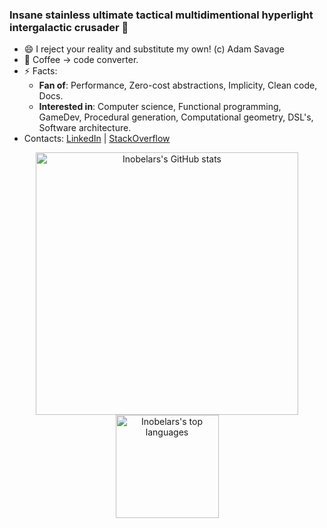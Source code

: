 <!-- 
  inobelar/inobelar is a special repository because its `README.md` (this file) appears on GitHub profile.

  Inspired by great profile-README of https://github.com/Arshiamidos 

  References:
    - Icons sources:
      - https://github.com/simple-icons/simple-icons (https://simpleicons.org)
    - Spaces:
      - https://stackoverflow.com/a/8515417/

  TODO: Bash -> ZSH, CMake + QMake, curl + wget
-->

<!--

#### Development tools:

<p align="center">
  <img alt="C"               height="18px" width="18px" src="https://cdn.jsdelivr.net/npm/simple-icons@v3/icons/c.svg" />
  <img alt="C++"             height="18px" width="18px" src="https://cdn.jsdelivr.net/npm/simple-icons@v3/icons/cplusplus.svg" />
  <img alt="Qt"              height="18px" width="18px" src="https://cdn.jsdelivr.net/npm/simple-icons@v3/icons/qt.svg" />
  <img alt="Lua"             height="18px" width="18px" src="https://cdn.jsdelivr.net/npm/simple-icons@v3/icons/lua.svg" />
  <img alt="WebAssembly"     height="18px" width="18px" src="https://cdn.jsdelivr.net/npm/simple-icons@v3/icons/webassembly.svg" />
  &emsp;
  <img alt="OpenGL"          height="18px" width="18px" src="https://cdn.jsdelivr.net/npm/simple-icons@v3/icons/opengl.svg" />
  &emsp;
  <img alt="Markdown"        height="18px" width="18px" src="https://cdn.jsdelivr.net/npm/simple-icons@v3/icons/markdown.svg" />
  <img alt="LaTeX"           height="18px" width="18px" src="https://cdn.jsdelivr.net/npm/simple-icons@v3/icons/latex.svg" />
</p>

<p align="center">
  <img alt="Linux"           height="18px" width="18px" src="https://cdn.jsdelivr.net/npm/simple-icons@v3/icons/linux.svg" />
  <img alt="X.Org"           height="18px" width="18px" src="https://cdn.jsdelivr.net/npm/simple-icons@v3/icons/x-dot-org.svg" />
  <img alt="GNU"             height="18px" width="18px" src="https://cdn.jsdelivr.net/npm/simple-icons@v3/icons/gnu.svg" />
  <img alt="Debian"          height="18px" width="18px" src="https://cdn.jsdelivr.net/npm/simple-icons@v3/icons/debian.svg" />
  <img alt="Ubuntu"          height="18px" width="18px" src="https://cdn.jsdelivr.net/npm/simple-icons@v3/icons/ubuntu.svg" />
  <img alt="KDE"             height="18px" width="18px" src="https://cdn.jsdelivr.net/npm/simple-icons@v3/icons/kde.svg" />
  &emsp;
  <img alt="Bash"            height="18px" width="18px" src="https://cdn.jsdelivr.net/npm/simple-icons@v3/icons/gnubash.svg" />
  <img alt="Git"             height="18px" width="18px" src="https://cdn.jsdelivr.net/npm/simple-icons@v3/icons/git.svg" />
  <img alt="CMake"           height="18px" width="18px" src="https://cdn.jsdelivr.net/npm/simple-icons@v3/icons/cmake.svg" />
  <img alt="QEMU"            height="18px" width="18px" src="https://cdn.jsdelivr.net/npm/simple-icons@v3/icons/qemu.svg" />
  <img alt="LLVM"            height="18px" width="18px" src="https://cdn.jsdelivr.net/npm/simple-icons@v3/icons/llvm.svg" />
  <img alt="curl"            height="18px" width="18px" src="https://cdn.jsdelivr.net/npm/simple-icons@v3/icons/curl.svg" />
  <img alt="Sublime Text"    height="18px" width="18px" src="https://cdn.jsdelivr.net/npm/simple-icons@v3/icons/sublimetext.svg" />
  &emsp;
  <img alt="Google Chrome"   height="18px" width="18px" src="https://cdn.jsdelivr.net/npm/simple-icons@v3/icons/googlechrome.svg" />
  <img alt="Firefox"         height="18px" width="18px" src="https://cdn.jsdelivr.net/npm/simple-icons@v3/icons/firefoxbrowser.svg" />
  <img alt="Opera"           height="18px" width="18px" src="https://cdn.jsdelivr.net/npm/simple-icons@v3/icons/opera.svg" />
  &emsp;
  <img alt="Adobe Photoshop" height="18px" width="18px" src="https://cdn.jsdelivr.net/npm/simple-icons@v3/icons/adobephotoshop.svg" />
  <img alt="Blender"         height="18px" width="18px" src="https://cdn.jsdelivr.net/npm/simple-icons@v3/icons/blender.svg" />
  <img alt="LibreOffice"     height="18px" width="18px" src="https://cdn.jsdelivr.net/npm/simple-icons@v3/icons/libreoffice.svg" />
  <img alt="VLC"             height="18px" width="18px" src="https://cdn.jsdelivr.net/npm/simple-icons@v3/icons/vlcmediaplayer.svg" />
  <img alt="OBS Studio"      height="18px" width="18px" src="https://cdn.jsdelivr.net/npm/simple-icons@v3/icons/obsstudio.svg" />
</p>

-----

#### Used services:

<p align="center">
  <img alt="Google"          height="18px" width="18px" src="https://cdn.jsdelivr.net/npm/simple-icons@v3/icons/google.svg" />
  <img alt="GMail"           height="18px" width="18px" src="https://cdn.jsdelivr.net/npm/simple-icons@v3/icons/gmail.svg" />
  &emsp;
  <img alt="RSS"             height="18px" width="18px" src="https://cdn.jsdelivr.net/npm/simple-icons@v3/icons/rss.svg" />
  <img alt="Feedly"          height="18px" width="18px" src="https://cdn.jsdelivr.net/npm/simple-icons@v3/icons/feedly.svg" />
  <img alt="Habr"            height="18px" width="18px" src="https://cdn.jsdelivr.net/npm/simple-icons@v3/icons/habr.svg" />
  <img alt="Medium"          height="18px" width="18px" src="https://cdn.jsdelivr.net/npm/simple-icons@v3/icons/medium.svg" />
  <img alt="Dev.to"          height="18px" width="18px" src="https://cdn.jsdelivr.net/npm/simple-icons@v3/icons/dev-dot-to.svg" />
  &emsp;
  <img alt="YouTube"         height="18px" width="18px" src="https://cdn.jsdelivr.net/npm/simple-icons@v3/icons/youtube.svg" />
  <img alt="Vimeo"           height="18px" width="18px" src="https://cdn.jsdelivr.net/npm/simple-icons@v3/icons/vimeo.svg" />
  <img alt="Twitch"          height="18px" width="18px" src="https://cdn.jsdelivr.net/npm/simple-icons@v3/icons/twitch.svg" />
  &emsp;
  <img alt="SoundCloud"      height="18px" width="18px" src="https://cdn.jsdelivr.net/npm/simple-icons@v3/icons/soundcloud.svg" />
  <img alt="Shazam"          height="18px" width="18px" src="https://cdn.jsdelivr.net/npm/simple-icons@v3/icons/shazam.svg" />
  &emsp;
  <img alt="StackOverflow"   height="18px" width="18px" src="https://cdn.jsdelivr.net/npm/simple-icons@v3/icons/stackoverflow.svg" />
  <img alt="GitHub"          height="18px" width="18px" src="https://cdn.jsdelivr.net/npm/simple-icons@v3/icons/github.svg" />
  <img alt="GitLab"          height="18px" width="18px" src="https://cdn.jsdelivr.net/npm/simple-icons@v3/icons/gitlab.svg" />
  <img alt="LinkedIn"        height="18px" width="18px" src="https://cdn.jsdelivr.net/npm/simple-icons@v3/icons/linkedin.svg" />
  &emsp;
  <img alt="Steam"           height="18px" width="18px" src="https://cdn.jsdelivr.net/npm/simple-icons@v3/icons/steam.svg" />
  <img alt="DeviantArt"      height="18px" width="18px" src="https://cdn.jsdelivr.net/npm/simple-icons@v3/icons/deviantart.svg" />
  <img alt="VKontakte"       height="18px" width="18px" src="https://cdn.jsdelivr.net/npm/simple-icons@v3/icons/vk.svg" />
  <img alt="Instagram"       height="18px" width="18px" src="https://cdn.jsdelivr.net/npm/simple-icons@v3/icons/instagram.svg" />
  &emsp;
  <img alt="Telegram"        height="18px" width="18px" src="https://cdn.jsdelivr.net/npm/simple-icons@v3/icons/telegram.svg" />
  <img alt="Skype"           height="18px" width="18px" src="https://cdn.jsdelivr.net/npm/simple-icons@v3/icons/skype.svg" />
</p>

<p align="center">
  <img alt="Android"         height="18px" width="18px" src="https://cdn.jsdelivr.net/npm/simple-icons@v3/icons/android.svg" />
  <img alt="Intel"           height="18px" width="18px" src="https://cdn.jsdelivr.net/npm/simple-icons@v3/icons/intel.svg" />
  <img alt="NVidia"          height="18px" width="18px" src="https://cdn.jsdelivr.net/npm/simple-icons@v3/icons/nvidia.svg" />
  <img alt="Oculus"          height="18px" width="18px" src="https://cdn.jsdelivr.net/npm/simple-icons@v3/icons/oculus.svg" />
  &emsp;
  <img alt="McDonalds"       height="18px" width="18px" src="https://cdn.jsdelivr.net/npm/simple-icons@v3/icons/mcdonalds.svg" />
  <img alt="Pepsi"           height="18px" width="18px" src="https://cdn.jsdelivr.net/npm/simple-icons@v3/icons/pepsi.svg" />
  &emsp;
  <img alt="DHL"             height="18px" width="18px" src="https://cdn.jsdelivr.net/npm/simple-icons@v3/icons/dhl.svg" />
</p>

-----

#### Interested in:

<p align="center">
  <img alt="Haskell"         height="18px" width="18px" src="https://cdn.jsdelivr.net/npm/simple-icons@v3/icons/haskell.svg" />
  <img alt="Rust"            height="18px" width="18px" src="https://cdn.jsdelivr.net/npm/simple-icons@v3/icons/rust.svg" />
  <img alt="Scala"           height="18px" width="18px" src="https://cdn.jsdelivr.net/npm/simple-icons@v3/icons/scala.svg" />
  <img alt="Haxe"            height="18px" width="18px" src="https://cdn.jsdelivr.net/npm/simple-icons@v3/icons/haxe.svg" />
  <img alt="Ruby"            height="18px" width="18px" src="https://cdn.jsdelivr.net/npm/simple-icons@v3/icons/ruby.svg" />
  <img alt="TypeScript"      height="18px" width="18px" src="https://cdn.jsdelivr.net/npm/simple-icons@v3/icons/typescript.svg" />
  &emsp;
  <img alt="WebGL"           height="18px" width="18px" src="https://cdn.jsdelivr.net/npm/simple-icons@v3/icons/webgl.svg" />
</p>

<p align="center">
  <img alt="Flutter"         height="18px" width="18px" src="https://cdn.jsdelivr.net/npm/simple-icons@v3/icons/flutter.svg" />
  <img alt="Jekyll"          height="18px" width="18px" src="https://cdn.jsdelivr.net/npm/simple-icons@v3/icons/jekyll.svg" />
  <img alt="Unreal Engine"   height="18px" width="18px" src="https://cdn.jsdelivr.net/npm/simple-icons@v3/icons/unrealengine.svg" />
  &emsp;
  <img alt="ArchLinux"       height="18px" width="18px" src="https://cdn.jsdelivr.net/npm/simple-icons@v3/icons/archlinux.svg" />
  <img alt="AwesomeWM"       height="18px" width="18px" src="https://cdn.jsdelivr.net/npm/simple-icons@v3/icons/awesomewm.svg" />
  &emsp;
  <img alt="Raspberry Pi"    height="18px" width="18px" src="https://cdn.jsdelivr.net/npm/simple-icons@v3/icons/raspberrypi.svg" />
  <img alt="Arduino"         height="18px" width="18px" src="https://cdn.jsdelivr.net/npm/simple-icons@v3/icons/arduino.svg" />
  &emsp;
  <img alt="Slack"           height="18px" width="18px" src="https://cdn.jsdelivr.net/npm/simple-icons@v3/icons/slack.svg" />
  <img alt="Grafana"         height="18px" width="18px" src="https://cdn.jsdelivr.net/npm/simple-icons@v3/icons/grafana.svg" />
  &emsp;
  <img alt="NeoVim"          height="18px" width="18px" src="https://cdn.jsdelivr.net/npm/simple-icons@v3/icons/neovim.svg" />
  &emsp;
  <img alt="Adobe Illustrator" height="18px" width="18px" src="https://cdn.jsdelivr.net/npm/simple-icons@v3/icons/adobeillustrator.svg" />
  <img alt="Rhinoceros"        height="18px" width="18px" src="https://cdn.jsdelivr.net/npm/simple-icons@v3/icons/rhinoceros.svg" />
  <img alt="Houdini"           height="18px" width="18px" src="https://cdn.jsdelivr.net/npm/simple-icons@v3/icons/houdini.svg" />
  &emsp;
  <img alt="SpaceX"            height="18px" width="18px" src="https://cdn.jsdelivr.net/npm/simple-icons@v3/icons/spacex.svg" />
  <img alt="Tesla"             height="18px" width="18px" src="https://cdn.jsdelivr.net/npm/simple-icons@v3/icons/tesla.svg" />
</p>

-->

### Insane stainless ultimate tactical multidimentional hyperlight intergalactic crusader 🚀

- 😄 I reject your reality and substitute my own! (c) Adam Savage
- 🔨 Coffee → code converter.
- ⚡ Facts:
  - **Fan of**: Performance, Zero-cost abstractions, Implicity, Clean code, Docs.
  - **Interested in**: Computer science, Functional programming, GameDev, Procedural generation, Computational geometry, DSL's, Software architecture.
- Contacts: [LinkedIn](https://www.linkedin.com/in/yurii-nakonechnyi/) | [StackOverflow](https://stackoverflow.com/users/13057514/inobelar)

<!-- Status codes (notice special sizes - to make blocks look the same by height -->
<p align="center">
  <a href="https://github.com/anuraghazra/github-readme-stats">
    <img alt="Inobelars's GitHub stats"  width="420"  src="https://github-readme-stats.vercel.app/api?username=inobelar&show_icons=true&theme=react"/>
    <img alt="Inobelars's top languages" height="165" src="https://github-readme-stats.vercel.app/api/top-langs/?username=inobelar&theme=react&layout=compact"/>
  </a>
</p>

<!--
**inobelar/inobelar** is a ✨ _special_ ✨ repository because its `README.md` (this file) appears on your GitHub profile.

Here are some ideas to get you started:

- 🔭 I’m currently working on ...
- 🌱 I’m currently learning ...
- 👯 I’m looking to collaborate on ...
- 🤔 I’m looking for help with ...
- 💬 Ask me about ...
- 📫 How to reach me: ...
- 😄 Pronouns: ...
- ⚡ Fun fact: ...
-->
